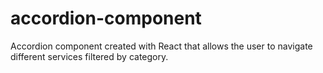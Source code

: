 # accordion-component
Accordion component created with React that allows the user to navigate different services filtered by category.

